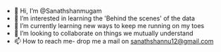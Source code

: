 - 👋 Hi, I’m @Sanathshanmugam
- 👀 I’m interested in learning the 'Behind the scenes' of the data 
- 🌱 I’m currently learning new ways to keep me running on my toes 
- 💞️ I’m looking to collaborate on things we mutually understand 
- 📫 How to reach me- drop me a mail on sanathshannu12@gmail.com

<!---
Sanathshanmugam/Sanathshanmugam is a ✨ special ✨ repository because its `README.md` (this file) appears on your GitHub profile.
You can click the Preview link to take a look at your changes.
--->
